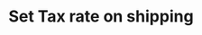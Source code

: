 ---
title: "Set Tax rate on shipping"
name: "channelmeta_trade"
key: "tax_rate_shipping"
description: "Tax rate used for shipping, this can be overridden by customer meta"
user_friendly_description: "Set the tax rate on shipping line items to ensure you are charging tax on these items."
default: ""
values: []
tags: [channelmeta,trade]
type: "meta"
process: "products"
headless: true
---